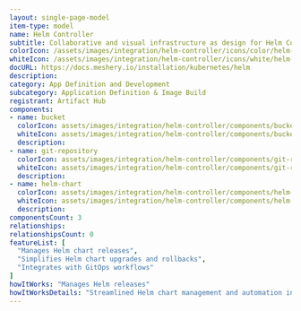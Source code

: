 ```yaml
---
layout: single-page-model
item-type: model
name: Helm Controller
subtitle: Collaborative and visual infrastructure as design for Helm Controller
colorIcon: /assets/images/integration/helm-controller/icons/color/helm-controller-color.svg
whiteIcon: /assets/images/integration/helm-controller/icons/white/helm-controller-white.svg
docURL: https://docs.meshery.io/installation/kubernetes/helm
description: 
category: App Definition and Development
subcategory: Application Definition & Image Build
registrant: Artifact Hub
components: 
- name: bucket
  colorIcon: assets/images/integration/helm-controller/components/bucket/icons/color/bucket-color.svg
  whiteIcon: assets/images/integration/helm-controller/components/bucket/icons/white/bucket-white.svg
  description: 
- name: git-repository
  colorIcon: assets/images/integration/helm-controller/components/git-repository/icons/color/git-repository-color.svg
  whiteIcon: assets/images/integration/helm-controller/components/git-repository/icons/white/git-repository-white.svg
  description: 
- name: helm-chart
  colorIcon: assets/images/integration/helm-controller/components/helm-chart/icons/color/helm-chart-color.svg
  whiteIcon: assets/images/integration/helm-controller/components/helm-chart/icons/white/helm-chart-white.svg
  description: 
componentsCount: 3
relationships: 
relationshipsCount: 0
featureList: [
  "Manages Helm chart releases",
  "Simplifies Helm chart upgrades and rollbacks",
  "Integrates with GitOps workflows"
]
howItWorks: "Manages Helm releases"
howItWorksDetails: "Streamlined Helm chart management and automation in Kubernetes"
---
```

